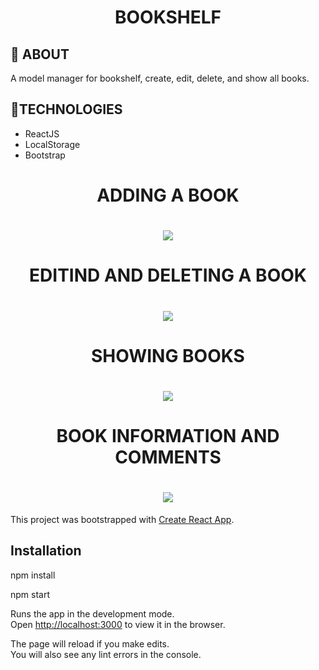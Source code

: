 <h1 align="center">BOOKSHELF</h1>

## 📄 ABOUT
<p>A model manager for bookshelf, create, edit, delete, and show all books.</p>

## 🔗TECHNOLOGIES

- ReactJS
- LocalStorage
- Bootstrap

<h1 align="center">ADDING A BOOK</h1>

<h1 align="center">
<img src="https://ik.imagekit.io/lc7oxtp9qa/add_kATJIXUCx.gif">
</h1>

<h1 align="center">EDITIND AND DELETING A BOOK</h1>

<h1 align="center">
<img src="https://ik.imagekit.io/lc7oxtp9qa/editing-deleting_R0Q40aGNO.gif">
</h1>

<h1 align="center">SHOWING BOOKS</h1>

<h1 align="center">
<img src="https://ik.imagekit.io/lc7oxtp9qa/showing_GMzIQayNPq.gif">
</h1>

<h1 align="center">BOOK INFORMATION AND COMMENTS</h1>

<h1 align="center">
<img src="https://ik.imagekit.io/lc7oxtp9qa/book_details_and_comments_FOpwymatvE.gif">
</h1>





This project was bootstrapped with [Create React App](https://github.com/facebook/create-react-app).

## Installation

npm install

npm start

Runs the app in the development mode.<br />
Open [http://localhost:3000](http://localhost:3000) to view it in the browser.

The page will reload if you make edits.<br />
You will also see any lint errors in the console.

